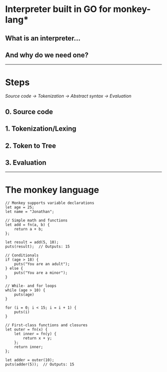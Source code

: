 # Interpreter built in GO for monkey-lang*

## What is an interpreter...

## And why do we need one?

****
# Steps
*Source code -> Tokenization -> Abstract syntax -> Evaluation*
## 0. Source code

## 1. Tokenization/Lexing


## 2. Token to Tree

## 3. Evaluation
****
# The monkey language

```
// Monkey supports variable declarations
let age = 25;
let name = "Jonathan";

// Simple math and functions
let add = fn(a, b) { 
    return a + b;
};

let result = add(5, 10);
puts(result);  // Outputs: 15

// Conditionals
if (age > 18) {
    puts("You are an adult");
} else {
    puts("You are a minor");
}

// While- and for loops
while (age > 10) {
    puts(age)
}

for (i = 0; i < 15; i = i + 1) {
    puts(i)
}

// First-class functions and closures
let outer = fn(x) {
    let inner = fn(y) {
        return x + y;
    };
    return inner;
};

let adder = outer(10);
puts(adder(5));  // Outputs: 15

```